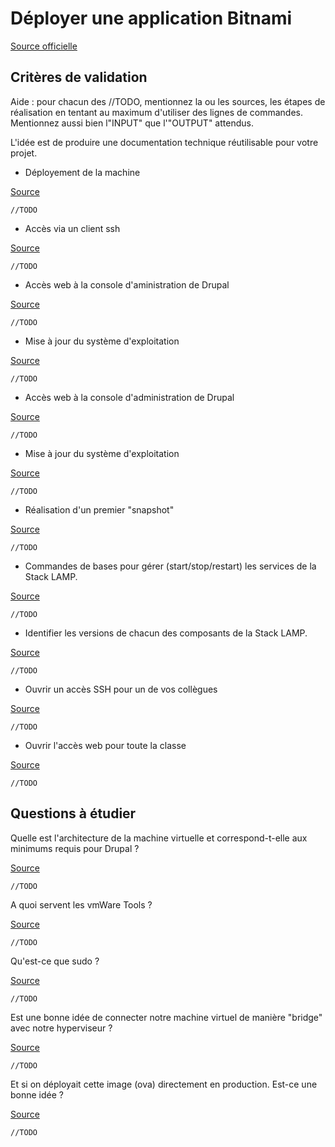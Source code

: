 # Déployer une application Bitnami

[Source officielle](https://docs.bitnami.com/general/apps/drupal/)

## Critères de validation

Aide : pour chacun des //TODO, mentionnez la ou les sources, les étapes de réalisation en tentant au maximum d'utiliser des lignes de commandes. Mentionnez aussi bien l"INPUT" que l'"OUTPUT" attendus.

L'idée est de produire une documentation technique réutilisable pour votre projet.

* Déployement de la machine

[Source]()

```
//TODO 
```

* Accès via un client ssh

[Source]()

```
//TODO 
```

* Accès web à la console d'aministration de Drupal

[Source]()

```
//TODO 
```

* Mise à jour du système d'exploitation

[Source]()

```
//TODO 
```

* Accès web à la console d'administration de Drupal

[Source]()

```
//TODO 
```

* Mise à jour du système d'exploitation

[Source]()

```
//TODO 
```

* Réalisation d'un premier "snapshot"

[Source]()

```
//TODO 
```

* Commandes de bases pour gérer (start/stop/restart) les services de la Stack LAMP.

[Source]()

```
//TODO 
```

* Identifier les versions de chacun des composants de la Stack LAMP.

[Source]()

```
//TODO 
```

* Ouvrir un accès SSH pour un de vos collègues

[Source]()

```
//TODO 
```

* Ouvrir l'accès web pour toute la classe

[Source]()

```
//TODO 
```

## Questions à étudier

Quelle est l'architecture de la machine virtuelle et correspond-t-elle aux minimums requis pour Drupal ?

[Source]()

```
//TODO 
```

A quoi servent les vmWare Tools ?

[Source]()

```
//TODO 
```

Qu'est-ce que sudo ?

[Source]()

```
//TODO 
```

Est une bonne idée de connecter notre machine virtuel de manière "bridge" avec notre hyperviseur ?

[Source]()

```
//TODO 
```

Et si on déployait cette image (ova) directement en production. Est-ce une bonne idée ?

[Source]()

```
//TODO 
```